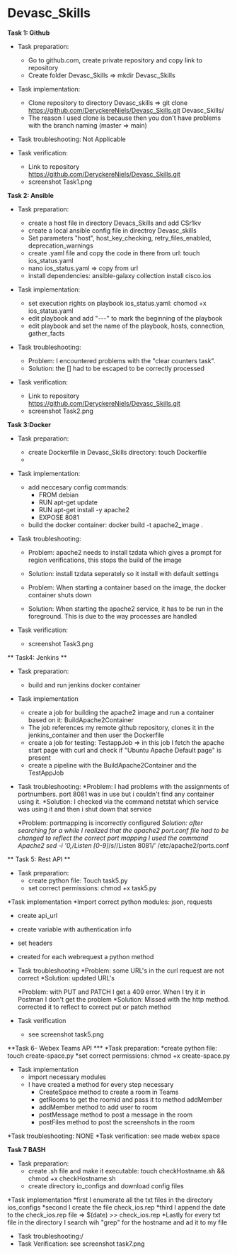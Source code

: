 # Devasc_Skills
**Task 1: Github**
* Task preparation:
    * Go to github.com, create private repository and copy link to repository
    * Create folder Devasc_Skills => mkdir Devasc_Skills
* Task implementation:
    * Clone repository to directory Devasc_skills => git clone https://github.com/DeryckereNiels/Devasc_Skills.git Devasc_Skills/
    * The reason I used clone is because then you don't have problems with the branch naming (master => main)

* Task troubleshooting: Not Applicable
* Task verification:  
    * Link to repository https://github.com/DeryckereNiels/Devasc_Skills.git
    * screenshot Task1.png

**Task 2: Ansible**
* Task preparation:
    * create a host file in directory Devacs_Skills and add CSr1kv
    * create a local ansible config file in directroy Devasc_skills
    * Set parameters "host", host_key_checking, retry_files_enabled, deprecation_warnings
    * create .yaml file and copy the code in there from url: touch ios_status.yaml
    * nano ios_status.yaml => copy from url
    * install dependencies: ansible-galaxy collection install cisco.ios
    
* Task implementation:
    * set execution rights on playbook ios_status.yaml: chomod +x ios_status.yaml
    * edit playbook and add "---" to mark the beginning of the playbook
    * edit playbook and set the name of the playbook, hosts, connection, gather_facts
    

* Task troubleshooting:
    * Problem: I encountered problems with the "clear counters task".
    * Solution: the [] had to be escaped to be correctly processed
* Task verification:
    * Link to repository https://github.com/DeryckereNiels/Devasc_Skills.git
    * screenshot Task2.png

**Task 3:Docker**
* Task preparation:
    * create Dockerfile in Devasc_Skills directory: touch Dockerfile
    *
    
* Task implementation:
    * add neccesary config commands:
      * FROM debian
      * RUN apt-get update
      * RUN apt-get install -y apache2
      * EXPOSE 8081
    * build the docker container: docker build -t apache2_image .
    

* Task troubleshooting:
    * Problem: apache2 needs to install tzdata which gives a prompt for region verifications, this stops the build of the image
    * Solution: install tzdata seperately so it install with default settings
               
    * Problem: When starting a container based on the image, the docker container shuts down
    * Solution: When starting the apache2 service, it has to be run in the foreground. This is due to the way processes are handled
* Task verification:
    * screenshot Task3.png

** Task4: Jenkins **
* Task preparation:
  * build and run jenkins docker container
* Task implementation
  * create a job for building the apache2 image and run a container based on it: BuildApache2Container 
  * The job references my remote github repository, clones it in the jenkins_container and then user the Dockerfile
  * create a job for testing: TestappJob => in this job I fetch the apache start page with curl and check if "Ubuntu Apache Default page" is present
  * create a pipeline with the BuildApache2Container and the TestAppJob
* Task troubleshooting:
  *Problem: I had problems with the assignments of portnumbers. port 8081 was in use but i couldn't find any container using it.
  *Solution: I checked via the command netstat which service was using it and then i shut down that service

  *Problem: portmapping is incorrectly configured
  *Solution: after searching for a while I realized that the apache2 port.conf file had to be changed to reflect the correct port mapping
   I used the command Apache2 sed -i '0,/Listen [0-9]*/s//Listen 8081/' /etc/apache2/ports.conf

** Task 5: Rest API **
* Task preparation:
  * create python file: Touch task5.py
  * set correct permissions: chmod +x task5.py

*Task implementation
 *Import correct python modules: json, requests
 * create api_url
 * create variable with authentication info
 * set headers
 * created for each webrequest a python method

* Task troubleshooting
  *Problem: some URL's in the curl request are not correct
  *Solution: updated URL's
  
  *Problem: with PUT and PATCH I get a 409 error. When I try it in Postman I don't get the problem
  *Solution: Missed with the http method. corrected it to reflect to correct put or patch method
* Task verification
  * see screenshot task5.png

**Task 6- Webex Teams API ***
*Task preparation:
 *create python file: touch create-space.py
 *set correct permissions: chmod +x create-space.py

* Task implementation
  * import necessary modules
  * I have created a method for every step necessary
    * CreateSpace method to create a room in Teams
    * getRooms to get the roomid and pass it to method addMember
    * addMember method to add user to room 
    * postMessage method to post a message in the room
    * postFiles method to post the screenshots in the room

*Task troubleshooting: NONE
*Task verification: see made webex space

**Task 7 BASH**
* Task preparation:
  * create .sh file and make it executable: touch checkHostname.sh && chmod +x checkHostname.sh
  * create directory io_configs and download config files

*Task implementation
 *first I enumerate all the txt files in the directory ios_configs
 *second I create the file check_ios.rep
 *third I append the date to the check_ios.rep file => $(date) >> check_ios.rep
 *Lastly for every txt file in the directory I search wih "grep" for the hostname and ad it to my file

* Task troubleshooting:/
* Task Verification: see screenshot task7.png
